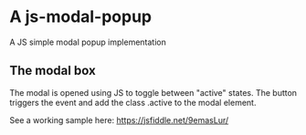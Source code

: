# A js-modal-popup
A JS simple modal popup implementation

## The modal box

The modal is opened using JS to toggle between "active" states. The button triggers the event and add the class .active to the modal element.

See a working sample here: https://jsfiddle.net/9emasLur/
